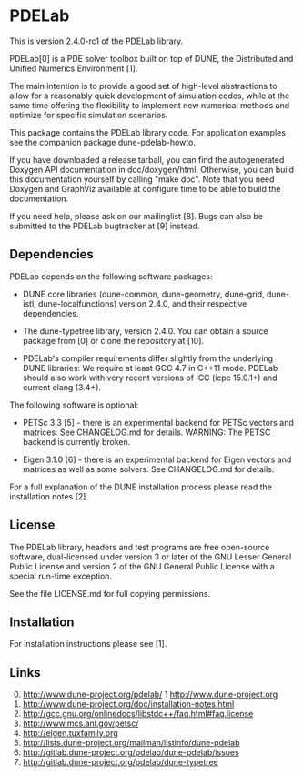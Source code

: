 PDELab
======

This is version 2.4.0-rc1 of the PDELab library.

PDELab[0] is a PDE solver toolbox built on top of DUNE, the Distributed and Unified
Numerics Environment [1].

The main intention is to provide a good set of high-level abstractions to allow
for a reasonably quick development of simulation codes, while at the same time
offering the flexibility to implement new numerical methods and optimize for
specific simulation scenarios.

This package contains the PDELab library code. For application examples see the
companion package dune-pdelab-howto.

If you have downloaded a release tarball, you can find the autogenerated Doxygen
API documentation in doc/doxygen/html. Otherwise, you can build this documentation
yourself by calling "make doc". Note that you need Doxygen and GraphViz available at
configure time to be able to build the documentation.

If you need help, please ask on our mailinglist [8]. Bugs can also be submitted
to the PDELab bugtracker at [9] instead.

Dependencies
------------

PDELab depends on the following software packages:

* DUNE core libraries (dune-common, dune-geometry, dune-grid, dune-istl,
  dune-localfunctions) version 2.4.0, and their respective dependencies.

* The dune-typetree library, version 2.4.0. You can obtain a source package from [0] or
  clone the repository at [10].

* PDELab's compiler requirements differ slightly from the underlying DUNE
  libraries: We require at least GCC 4.7 in C++11 mode. PDELab should also work
  with very recent versions of ICC (icpc 15.0.1+) and current clang (3.4+).

The following software is optional:

* PETSc 3.3 [5] - there is an experimental backend for PETSc vectors and
  matrices. See CHANGELOG.md for details. WARNING: The PETSC backend is
  currently broken.

* Eigen 3.1.0 [6] - there is an experimental backend for Eigen vectors and
  matrices as well as some solvers. See CHANGELOG.md for details.

For a full explanation of the DUNE installation process please read
the installation notes [2].

License
-------

The PDELab library, headers and test programs are free open-source software,
dual-licensed under version 3 or later of the GNU Lesser General Public License
and version 2 of the GNU General Public License with a special run-time exception.

See the file LICENSE.md for full copying permissions.

Installation
------------

For installation instructions please see [1].

Links
-----

 0. http://www.dune-project.org/pdelab/
 1  http://www.dune-project.org
 2. http://www.dune-project.org/doc/installation-notes.html
 4. http://gcc.gnu.org/onlinedocs/libstdc++/faq.html#faq.license
 5. http://www.mcs.anl.gov/petsc/
 6. http://eigen.tuxfamily.org
 8. http://lists.dune-project.org/mailman/listinfo/dune-pdelab
 9. http://gitlab.dune-project.org/pdelab/dune-pdelab/issues
10. http://gitlab.dune-project.org/pdelab/dune-typetree
